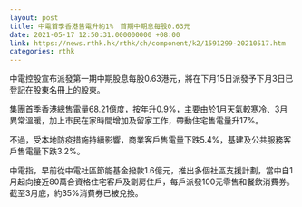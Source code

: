 ```yaml
---
layout: post
title: 中電首季香港售電升約1%　首期中期息每股0.63元
date: 2021-05-17 12:50:31.000000000 +08:00
link: https://news.rthk.hk/rthk/ch/component/k2/1591299-20210517.htm
categories: rthk
---
```


中電控股宣布派發第一期中期股息每股0.63港元，將在下月15日派發予下月3日已登記在股東名冊上的股東。

集團首季香港總售電量68.21億度，按年升0.9%，主要由於1月天氣較寒冷、3月異常溫暖，加上市民在家時間增加及留家工作，帶動住宅售電量升17%。

不過，受本地防疫措施持續影響，商業客戶售電量下跌5.4%，基建及公共服務客戶售電量下跌3.2%。

中電指，早前從中電社區節能基金撥款1.6億元，推出多個社區支援計劃，當中自1月起向接近80萬合資格住宅客戶及劏房住戶，每戶派發100元零售和餐飲消費券。截至3月底，約35%消費券已被兌換。
